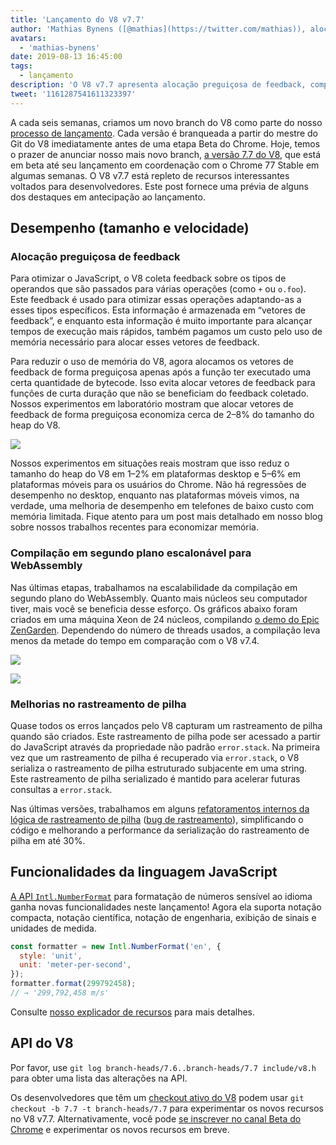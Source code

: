 ```yaml
---
title: 'Lançamento do V8 v7.7'
author: 'Mathias Bynens ([@mathias](https://twitter.com/mathias)), alocador preguiçoso de notas de lançamento'
avatars:
  - 'mathias-bynens'
date: 2019-08-13 16:45:00
tags:
  - lançamento
description: 'O V8 v7.7 apresenta alocação preguiçosa de feedback, compilação em segundo plano mais rápida para WebAssembly, melhorias em rastreamento de pilha e novas funcionalidades do Intl.NumberFormat.'
tweet: '1161287541611323397'
---
```

A cada seis semanas, criamos um novo branch do V8 como parte do nosso [processo de lançamento](/docs/release-process). Cada versão é branqueada a partir do mestre do Git do V8 imediatamente antes de uma etapa Beta do Chrome. Hoje, temos o prazer de anunciar nosso mais novo branch, [a versão 7.7 do V8](https://chromium.googlesource.com/v8/v8.git/+log/branch-heads/7.7), que está em beta até seu lançamento em coordenação com o Chrome 77 Stable em algumas semanas. O V8 v7.7 está repleto de recursos interessantes voltados para desenvolvedores. Este post fornece uma prévia de alguns dos destaques em antecipação ao lançamento.

<!--truncate-->
## Desempenho (tamanho e velocidade)

### Alocação preguiçosa de feedback

Para otimizar o JavaScript, o V8 coleta feedback sobre os tipos de operandos que são passados para várias operações (como `+` ou `o.foo`). Este feedback é usado para otimizar essas operações adaptando-as a esses tipos específicos. Esta informação é armazenada em “vetores de feedback”, e enquanto esta informação é muito importante para alcançar tempos de execução mais rápidos, também pagamos um custo pelo uso de memória necessário para alocar esses vetores de feedback.

Para reduzir o uso de memória do V8, agora alocamos os vetores de feedback de forma preguiçosa apenas após a função ter executado uma certa quantidade de bytecode. Isso evita alocar vetores de feedback para funções de curta duração que não se beneficiam do feedback coletado. Nossos experimentos em laboratório mostram que alocar vetores de feedback de forma preguiçosa economiza cerca de 2–8% do tamanho do heap do V8.

![](/_img/v8-release-77/lazy-feedback-allocation.svg)

Nossos experimentos em situações reais mostram que isso reduz o tamanho do heap do V8 em 1–2% em plataformas desktop e 5–6% em plataformas móveis para os usuários do Chrome. Não há regressões de desempenho no desktop, enquanto nas plataformas móveis vimos, na verdade, uma melhoria de desempenho em telefones de baixo custo com memória limitada. Fique atento para um post mais detalhado em nosso blog sobre nossos trabalhos recentes para economizar memória.

### Compilação em segundo plano escalonável para WebAssembly

Nas últimas etapas, trabalhamos na escalabilidade da compilação em segundo plano do WebAssembly. Quanto mais núcleos seu computador tiver, mais você se beneficia desse esforço. Os gráficos abaixo foram criados em uma máquina Xeon de 24 núcleos, compilando [o demo do Epic ZenGarden](https://s3.amazonaws.com/mozilla-games/ZenGarden/EpicZenGarden.html). Dependendo do número de threads usados, a compilação leva menos da metade do tempo em comparação com o V8 v7.4.

![](/_img/v8-release-77/liftoff-compilation-speedup.svg)

![](/_img/v8-release-77/turbofan-compilation-speedup.svg)

### Melhorias no rastreamento de pilha

Quase todos os erros lançados pelo V8 capturam um rastreamento de pilha quando são criados. Este rastreamento de pilha pode ser acessado a partir do JavaScript através da propriedade não padrão `error.stack`. Na primeira vez que um rastreamento de pilha é recuperado via `error.stack`, o V8 serializa o rastreamento de pilha estruturado subjacente em uma string. Este rastreamento de pilha serializado é mantido para acelerar futuras consultas a `error.stack`.

Nas últimas versões, trabalhamos em alguns [refatoramentos internos da lógica de rastreamento de pilha](https://docs.google.com/document/d/1WIpwLgkIyeHqZBc9D3zDtWr7PL-m_cH6mfjvmoC6kSs/edit) ([bug de rastreamento](https://bugs.chromium.org/p/v8/issues/detail?id=8742)), simplificando o código e melhorando a performance da serialização do rastreamento de pilha em até 30%.

## Funcionalidades da linguagem JavaScript

[A API `Intl.NumberFormat`](/features/intl-numberformat) para formatação de números sensível ao idioma ganha novas funcionalidades neste lançamento! Agora ela suporta notação compacta, notação científica, notação de engenharia, exibição de sinais e unidades de medida.

```js
const formatter = new Intl.NumberFormat('en', {
  style: 'unit',
  unit: 'meter-per-second',
});
formatter.format(299792458);
// → '299,792,458 m/s'
```

Consulte [nosso explicador de recursos](/features/intl-numberformat) para mais detalhes.

## API do V8

Por favor, use `git log branch-heads/7.6..branch-heads/7.7 include/v8.h` para obter uma lista das alterações na API.

Os desenvolvedores que têm um [checkout ativo do V8](/docs/source-code#using-git) podem usar `git checkout -b 7.7 -t branch-heads/7.7` para experimentar os novos recursos no V8 v7.7. Alternativamente, você pode [se inscrever no canal Beta do Chrome](https://www.google.com/chrome/browser/beta.html) e experimentar os novos recursos em breve.
